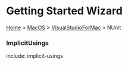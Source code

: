 # Getting Started Wizard

[Home](/docs/wiz/readme.md) > [MacOS](pickide_MacOS.md) > [VisualStudioForMac](picktest_MacOS_VisualStudioForMac.md) > NUnit

### ImplicitUsings

include: implicit-usings
